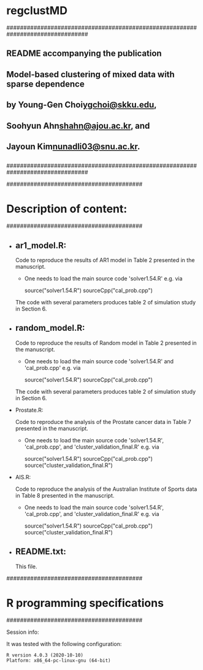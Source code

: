 # regclustMD
################################################################################
##
##   README accompanying the publication
##
##   Model-based clustering of mixed data with sparse dependence
##
##   by Young-Gen Choi<ygchoi@skku.edu>, 
##       Soohyun Ahn<shahn@ajou.ac.kr>, and 
##       Jayoun Kim<nunadli03@snu.ac.kr>.
##
################################################################################

########################################
# Description of content:
########################################

* ar1_model.R:
  -------

  Code to reproduce the results of AR1 model in Table 2 presented in the manuscript.

  - One needs to load the main source code 'solver1.54.R' e.g. via

      source("solver1.54.R")
      sourceCpp("cal_prob.cpp") 

  The code with several parameters produces table 2 of simulation study in Section 6.   

* random_model.R:
  -------

  Code to reproduce the results of Random model in Table 2 presented in the manuscript.

  - One needs to load the main source code 'solver1.54.R' and 'cal_prob.cpp' e.g. via

      source("solver1.54.R")
      sourceCpp("cal_prob.cpp") 

  The code with several parameters produces table 2 of simulation study in Section 6. 

* Prostate.R:
  
  Code to reproduce the analysis of the Prostate cancer data in Table 7 presented in the manuscript.

  - One needs to load the main source code 'solver1.54.R', 'cal_prob.cpp', and 'cluster_validation_final.R' e.g. via

      source("solver1.54.R")
      sourceCpp("cal_prob.cpp") 
      source("cluster_validation_final.R") 

* AIS.R:
  
  Code to reproduce the analysis of the Australian Institute of Sports data in Table 8 presented in the manuscript.

  - One needs to load the main source code 'solver1.54.R', 'cal_prob.cpp', and 'cluster_validation_final.R' e.g. via

      source("solver1.54.R")
      sourceCpp("cal_prob.cpp") 
      source("cluster_validation_final.R") 

* README.txt:
  -----------

  This file.

########################################
# R programming specifications
########################################

Session info:

It was tested with the following configuration:

    R version 4.0.3 (2020-10-10)
    Platform: x86_64-pc-linux-gnu (64-bit)


